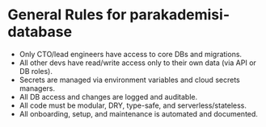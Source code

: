 # General Rules for parakademisi-database

- Only CTO/lead engineers have access to core DBs and migrations.
- All other devs have read/write access only to their own data (via API or DB roles).
- Secrets are managed via environment variables and cloud secrets managers.
- All DB access and changes are logged and auditable.
- All code must be modular, DRY, type-safe, and serverless/stateless.
- All onboarding, setup, and maintenance is automated and documented.
